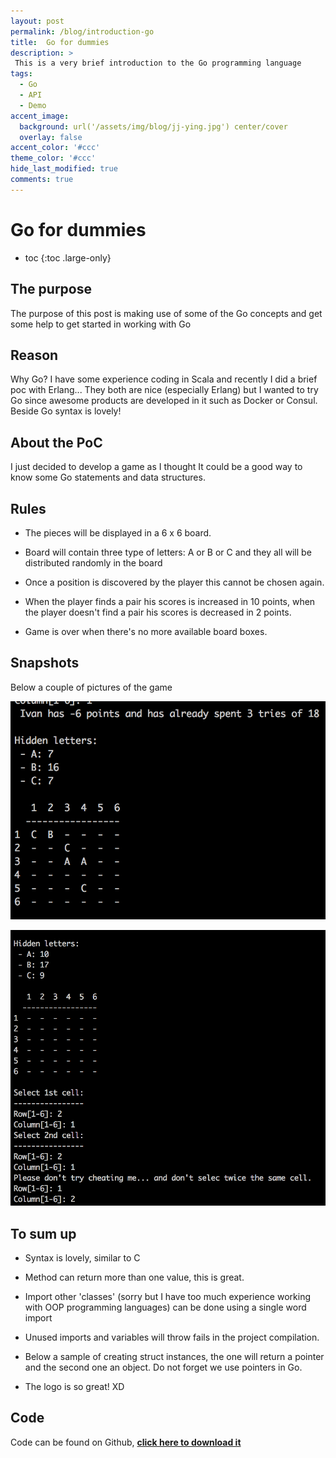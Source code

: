 ```yaml
---
layout: post
permalink: /blog/introduction-go
title:  Go for dummies
description: >
 This is a very brief introduction to the Go programming language
tags:
  - Go
  - API
  - Demo
accent_image: 
  background: url('/assets/img/blog/jj-ying.jpg') center/cover
  overlay: false
accent_color: '#ccc'
theme_color: '#ccc'
hide_last_modified: true
comments: true
---
```


# Go for dummies

* toc
{:toc .large-only}

## The purpose

The purpose of this post is making use of some of the Go concepts and get some help to get started in working with Go

## Reason

Why Go? I have some experience coding in Scala and recently I did a brief poc with Erlang... They both are nice (especially Erlang) but I wanted to try Go since awesome products are developed in it such as Docker or Consul. Beside Go syntax is lovely!

## About the PoC

I just decided to develop a game as I thought It could be a good way to know some Go statements and data structures.

## Rules

- The pieces will be displayed in a 6 x 6 board.

- Board will contain three type of letters: A or B or C and they all will be distributed randomly in the board

- Once a position is discovered by the player this cannot be chosen again.

- When the player finds a pair his scores is increased in 10 points, when the player doesn't find a pair his scores is decreased in 2 points.

- Game is over when there's no more available board boxes.

## Snapshots

Below a couple of pictures of the game

![Game](https://raw.githubusercontent.com/wesovi/findThePairs/master/resources/img1.png)

![Game](https://raw.githubusercontent.com/wesovi/findThePairs/master/resources/img2.png)

## To sum up

- Syntax is lovely, similar to C

- Method can return more than one value, this is great.

- Import other  'classes' (sorry but I have too much experience working with OOP programming languages) can be done using a single word import

- Unused imports and variables will throw fails in the project compilation.

- Below a sample of creating struct instances, the one will return a pointer and the second one an object. Do not forget we use pointers in Go.

- The logo is so great! XD


## Code

Code can be found on Github, **[click here to download it](https://github.com/wesovi/findThePairs)**
